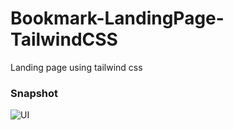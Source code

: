 # Bookmark-LandingPage-TailwindCSS
 Landing page using tailwind css
 
 ### Snapshot
![UI](https://raw.githubusercontent.com/ajaypradhan/Bookmark-LandingPage-TailwindCSS/main/Web%201920%20%E2%80%93%201.png)
